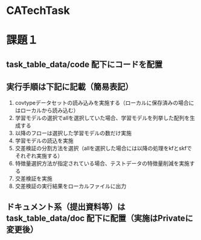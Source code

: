 # CATechTask

# 課題１
## task_table_data/code 配下にコードを配置

## 実行手順は下記に記載（簡易表記）
1. covtypeデータセットの読み込みを実施する（ローカルに保存済みの場合にはローカルから読み込む）
1. 学習モデルの選択でallを選択していた場合、学習モデルを列挙した配列を生成する
1. 以降のフローは選択した学習モデルの数だけ実施 
1. 学習モデルの読込を実施
1. 交差検証の分割方法を選択（allを選択した場合には以降の処理をkfとskfでそれぞれ実施する）
1. 特徴量選択方法が指定されている場合、テストデータの特徴量削減を実施する
1. 交差検証を実施
1. 交差検証の実行結果をローカルファイルに出力

## ドキュメント系（提出資料等）は task_table_data/doc 配下に配置（実施はPrivateに変更後）